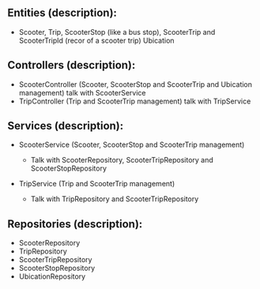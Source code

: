 Entities (description):
-
- Scooter, Trip, ScooterStop (like a bus stop), ScooterTrip and ScooterTripId (recor of a scooter trip) Ubication

Controllers (description):
-
- ScooterController (Scooter, ScooterStop and ScooterTrip and Ubication management) talk with ScooterService
- TripController (Trip and ScooterTrip management) talk with TripService

Services (description):
-
- ScooterService (Scooter, ScooterStop and ScooterTrip management) 
  - Talk with ScooterRepository, ScooterTripRepository and ScooterStopRepository

- TripService (Trip and ScooterTrip management) 
  - Talk with TripRepository and ScooterTripRepository

Repositories (description):
-
- ScooterRepository
- TripRepository
- ScooterTripRepository
- ScooterStopRepository
- UbicationRepository